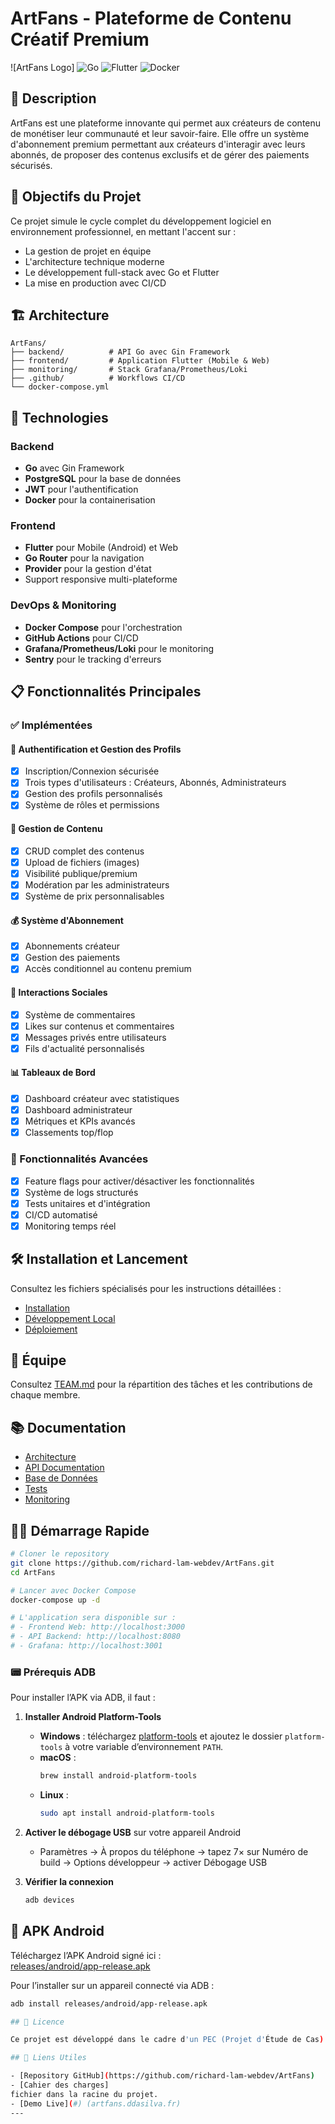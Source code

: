 # ArtFans - Plateforme de Contenu Créatif Premium

![ArtFans Logo]
![Go](https://img.shields.io/badge/go-%2300ADD8.svg?style=for-the-badge&logo=go&logoColor=white)
![Flutter](https://img.shields.io/badge/Flutter-%2302569B.svg?style=for-the-badge&logo=Flutter&logoColor=white)
![Docker](https://img.shields.io/badge/docker-%230db7ed.svg?style=for-the-badge&logo=docker&logoColor=white)

## 📖 Description

ArtFans est une plateforme innovante qui permet aux créateurs de contenu de monétiser leur communauté et leur savoir-faire. Elle offre un système d'abonnement premium permettant aux créateurs d'interagir avec leurs abonnés, de proposer des contenus exclusifs et de gérer des paiements sécurisés.

## 🎯 Objectifs du Projet

Ce projet simule le cycle complet du développement logiciel en environnement professionnel, en mettant l'accent sur :
- La gestion de projet en équipe
- L'architecture technique moderne
- Le développement full-stack avec Go et Flutter
- La mise en production avec CI/CD

## 🏗️ Architecture

```
ArtFans/
├── backend/          # API Go avec Gin Framework
├── frontend/         # Application Flutter (Mobile & Web)
├── monitoring/       # Stack Grafana/Prometheus/Loki
├── .github/          # Workflows CI/CD
└── docker-compose.yml
```

## 🚀 Technologies

### Backend
- **Go** avec Gin Framework
- **PostgreSQL** pour la base de données
- **JWT** pour l'authentification
- **Docker** pour la containerisation

### Frontend
- **Flutter** pour Mobile (Android) et Web
- **Go Router** pour la navigation
- **Provider** pour la gestion d'état
- Support responsive multi-plateforme

### DevOps & Monitoring
- **Docker Compose** pour l'orchestration
- **GitHub Actions** pour CI/CD
- **Grafana/Prometheus/Loki** pour le monitoring
- **Sentry** pour le tracking d'erreurs

## 📋 Fonctionnalités Principales

### ✅ Implémentées

#### 🔐 Authentification et Gestion des Profils
- [x] Inscription/Connexion sécurisée
- [x] Trois types d'utilisateurs : Créateurs, Abonnés, Administrateurs
- [x] Gestion des profils personnalisés
- [x] Système de rôles et permissions

#### 📱 Gestion de Contenu
- [x] CRUD complet des contenus
- [x] Upload de fichiers (images)
- [x] Visibilité publique/premium
- [x] Modération par les administrateurs
- [x] Système de prix personnalisables

#### 💰 Système d'Abonnement
- [x] Abonnements créateur
- [x] Gestion des paiements
- [x] Accès conditionnel au contenu premium

#### 💬 Interactions Sociales
- [x] Système de commentaires
- [x] Likes sur contenus et commentaires
- [x] Messages privés entre utilisateurs
- [x] Fils d'actualité personnalisés

#### 📊 Tableaux de Bord
- [x] Dashboard créateur avec statistiques
- [x] Dashboard administrateur
- [x] Métriques et KPIs avancés
- [x] Classements top/flop

### 🔄 Fonctionnalités Avancées
- [x] Feature flags pour activer/désactiver les fonctionnalités
- [x] Système de logs structurés
- [x] Tests unitaires et d'intégration
- [x] CI/CD automatisé
- [x] Monitoring temps réel

## 🛠️ Installation et Lancement

Consultez les fichiers spécialisés pour les instructions détaillées :
- [Installation](./docs/INSTALLATION.md)
- [Développement Local](./docs/DEVELOPMENT.md)
- [Déploiement](./docs/DEPLOYMENT.md)

## 👥 Équipe

Consultez [TEAM.md](./docs/TEAM.md) pour la répartition des tâches et les contributions de chaque membre.

## 📚 Documentation

- [Architecture](./docs/ARCHITECTURE.md)
- [API Documentation](./docs/API.md)
- [Base de Données](./docs/DATABASE.md)
- [Tests](./docs/TESTS.md)
- [Monitoring](./docs/MONITORING.md)

## 🏃‍♂️ Démarrage Rapide

```bash
# Cloner le repository
git clone https://github.com/richard-lam-webdev/ArtFans.git
cd ArtFans

# Lancer avec Docker Compose
docker-compose up -d

# L'application sera disponible sur :
# - Frontend Web: http://localhost:3000
# - API Backend: http://localhost:8080
# - Grafana: http://localhost:3001
```

### 📟 Prérequis ADB

Pour installer l’APK via ADB, il faut :

1. **Installer Android Platform-Tools**  
   - **Windows** : téléchargez [platform-tools](https://developer.android.com/studio/releases/platform-tools) et ajoutez le dossier `platform-tools` à votre variable d’environnement `PATH`.  
   - **macOS** :  
     ```bash
     brew install android-platform-tools
     ```  
   - **Linux** :  
     ```bash
     sudo apt install android-platform-tools
     ```  

2. **Activer le débogage USB** sur votre appareil Android  
   - Paramètres → À propos du téléphone → tapez 7× sur Numéro de build → Options développeur → activer Débogage USB  

3. **Vérifier la connexion**  
   ```bash
   adb devices


## 📱 APK Android

Téléchargez l’APK Android signé ici :  
[releases/android/app-release.apk](frontend/releases/android/app-release.apk)

Pour l’installer sur un appareil connecté via ADB :

```bash
adb install releases/android/app-release.apk

## 📄 Licence

Ce projet est développé dans le cadre d'un PEC (Projet d'Étude de Cas) académique.

## 🔗 Liens Utiles

- [Repository GitHub](https://github.com/richard-lam-webdev/ArtFans)
- [Cahier des charges]
fichier dans la racine du projet.
- [Demo Live](#) (artfans.ddasilva.fr)
---

